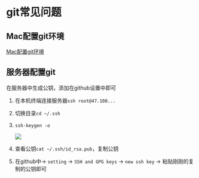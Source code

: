 # git常见问题

## Mac配置git环境
[Mac配置git环境](../common-tools/02mac_shortcut.md#212git)

## 服务器配置git
在服务器中生成公钥，添加在github设置中即可
1. 在本机终端连接服务器`ssh root@47.108...`
2. 切换目录`cd ~/.ssh`
3. `ssh-keygen -o`

    ![](https://hcx-blog-images.oss-cn-chengdu.aliyuncs.com/images/20220318135221.png)

4. 查看公钥`cat ~/.ssh/id_rsa.pub`，复制公钥
5. 在github中-> `setting` -> `SSH and GPG keys` -> `new ssh key` -> 粘贴刚刚的复制的公钥即可